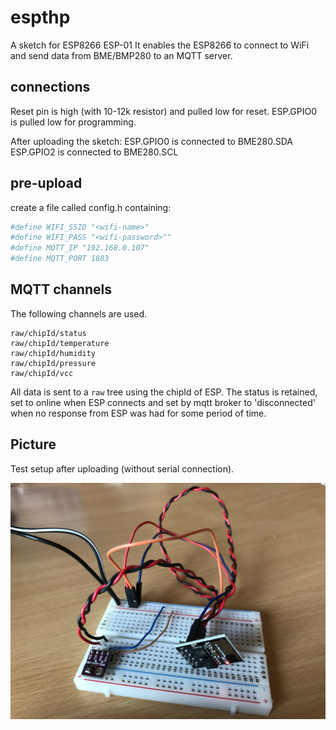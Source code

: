 # espthp

A sketch for ESP8266 ESP-01
It enables the ESP8266 to connect to WiFi
and send data from BME/BMP280 to an MQTT server.

## connections

Reset pin is high (with 10-12k resistor) and pulled low for reset.
ESP.GPIO0 is pulled low for programming.

After uploading the sketch:
ESP.GPIO0 is connected to BME280.SDA
ESP.GPIO2 is connected to BME280.SCL

## pre-upload

create a file called config.h containing:

```sh
#define WIFI_SSID "<wifi-name>"
#define WIFI_PASS "<wifi-password>""
#define MQTT_IP "192.168.0.107"
#define MQTT_PORT 1883
```

## MQTT channels

The following channels are used.

```
raw/chipId/status
raw/chipId/temperature
raw/chipId/humidity
raw/chipId/pressure
raw/chipId/vcc
```

All data is sent to a `raw` tree using the chipId of ESP.
The status is retained, set to online when ESP connects and
set by mqtt broker to 'disconnected' when
no response from ESP was had for some period of time.

## Picture

Test setup after uploading (without serial connection).

![ESP-01 with BME280](testsetup.jpg)
